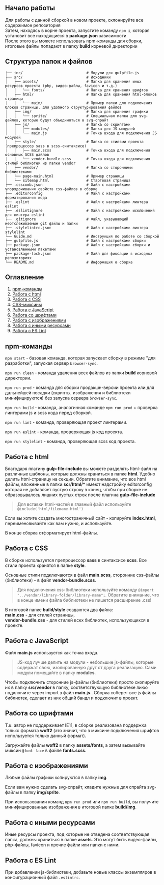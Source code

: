 ## Начало работы

Для работы с данной сборкой в новом проекте, склонируйте все содержимое репозитория<br>
Затем, находясь в корне проекта, запустите команду `npm i`, которая установит все находящиеся в __package.json__ зависимости.<br>
После этого вы можете использовать npm-команды для сборки, итоговые файлы попадают в папку __build__ корневой директории

## Структура папок и файлов

```
├── inc/                             # Модули для gulpfile.js
├── src/                             # Исходники
│   ├── assets/                      # Папка для хранения иных ресурсов проекта (php, видео-файлы, favicon и т.д.)
│   │   └── fonts/                   # Папка для хранения шрифтов
│   ├── html/                        # Папка для хранения html-блоков страницы
│   │   └── main/                    # Пример папки для подключения блоков страницы, для удобного структурирования файлов
│   ├── img/                         # Папка для хранения графики
│   │   └── sprite/                  # Специальная папка для svg-файлов, которые будут объединяться в svg-спрайт
│   ├── js/                          # Папка со скриптами
│   │   ├── modules/                 # Папка для JS-модулей
│   │   └── main.js                  # Точка входа для подключения JS модулей
│   ├── style/                       # Папка со стилями проекта (препроцессор sass в scss-синтаксисе)
│   │   ├── main.scss                # Точка входа для подключения основных SCSS файлов
│   │   └── vendor-bundle.scss       # Точка входа для подключения стилей библиотек из папки vendor
│   ├── vendor/                      # Папка со сторонними библиотеками
│   └── page-main.html               # Пример страницы
│   └── sitemap.html                 # Стартовая страница
├── .csscomb.json                    # Файл с настройками упорядочивания свойств css-файлов в сборке
├── .editorconfig                    # Файл с настройками форматирования кода
├── .eslint                          # Файл с настройками линтера eslint
├── .eslintignore                    # Файл с настройками исключений для линтера eslint
├── .gitignore                       # Файл, указывающий неотслеживаемые git файлы и папки 
├── .stylelintrc.json                # Файл с настройками линтера stylelint
└── Guide.md                         # Инструкция по работе со сборкой
├── gulpfile.js                      # Файл с настройками сборки
├── package.json                     # Файл с настройками сборки и установленными пакетами
├── package-lock.json                # Файл для фиксации в исходных репозиториях
└── README.md                        # Информация о сборке
```

## Оглавление
1. [npm-команды](#npm-команды)
2. [Работа с html](#работа-с-html)
3. [Работа с CSS](#работа-с-css)
4. [CSS-миксины](#css-миксины)
5. [Работа с JavaScript](#работа-с-javascript)
6. [Работа со шрифтами](#работа-со-шрифтами)
7. [Работа с изображениями](#работа-с-изображениями)
8. [Работа с иными ресурсами](#работа-с-иными-ресурсами)
9. [Работа с ES Lint](#работа-с-es-lint)


## npm-команды

`npm start` - базовая команда, которая запускает сборку в режиме "для разработки", запуская сервер `browser-sync`.

`npm run clean` - команда удаления всех файлов из папки __build__ корневой директории.

`npm run prod` - команда для сборки продакшн-версии проекта или для дальнейшей посадки (скрипты, изображения и библиотеки минифицируются) без запуска сервера `browser-sync`.

`npm run build` - команда, аналогичная команде `npm run prod` + проверка линтерами js и scss кода перед сборкой.

`npm run lint` - команда, проверяющая проект линтерами.

`npm run eslint` - команда, проверяющая js код проекта.

`npm run stylelint` - команда, проверяющая scss код проекта.

## Работа с html

Благодаря плагину __gulp-file-include__ вы можете разделять html-файл на различные шаблоны, которые должны храниться в папке __html__. Удобно делить html-страницу на секции. Обратите внимание, что все html файлы, вложенные в папки __scr/html/*__ имеют надстройку editorconfig которая не добавляет пустую строку в конец, чтобы при сборке не образовывалось лишних пустых строк после плагина __gulp-file-include__

> Для вставки html-частей в главный файл используйте `@include('html/filename.html')`

Если вы хотите создать многостраничный сайт - копируйте __index.html__, переименовывайте как вам нужно, и используйте.

В конце сборка отформатирует html-файлы.

## Работа с CSS

В сборке используется препроцессор __sass__ в синтаксисе __scss__. Все стили проекта хранятся в папке __style__.

Основные стили подключаются в файл __main.scss__, сторонние css-файлы (библиотеки)  - в файл __vendor-bundle.scss__.

> Для подключения css-библиотеки используйте команду `@import "../vendor/library-folder/library-name";`. Обратите внимание, что в конце имени файла библиотеки не пишется расширение .css!

В итоговой папке __build/style__ создаются два файла: <br> __main.css__ - для стилей страницы, <br> __vendor-bundle.css__ - для стилей всех библиотек, использующихся в проекте.

## Работа с JavaScript

Файл __main.js__ используется как точка входа.

> JS-код лучше делить на модули - небольшие js-файлы, которые содержат свою, изолированную друг от друга реализацию. Сами модули помещайте в папку __modules__.

Чтобы подключить сторонние js-файлы (библиотеки) просто скопируйте их в папку __src/vendor__ в папку, соответствующую библиотеке лиюо подключите через import в файл __main.js__ . Сборка соберет все js файлы библиотек, сделает из них общий бандл и подключит в проект.

## Работа со шрифтами

Т.к. автор не поддерживает IE11, в сборке реализована поддержка только формата __woff2__ (это значит, что в миксине подключения шрифтов используется только данный формат).

Загружайте файлы __woff2__ в папку __assets/fonts__, а затем вызывайте миксин `@font-face` в файле __fonts.scss__.

## Работа с изображениями

Любые файлы графики копируются в папку __img__.

Если вам нужно сделать svg-спрайт, кладите нужные для спрайта svg-файлы в папку __img/sprite__.

При использовании команд  `npm run prod` или `npm run build`, вы получите минифицированные изображения в итоговой папке __build/img__.

## Работа с иными ресурсами

Иные ресурсы проекта, под которые не отведена соответствующая папка, должны храниться в папке __assets__. Это могут быть видео-файлы, php-файлы, favicon и прочие файли или папки с ними.

## Работа с ES Lint

При добавлении js-библиотеки, добавьте новые классы экземпляров в конфигурационный файл `.eslintrc`.
